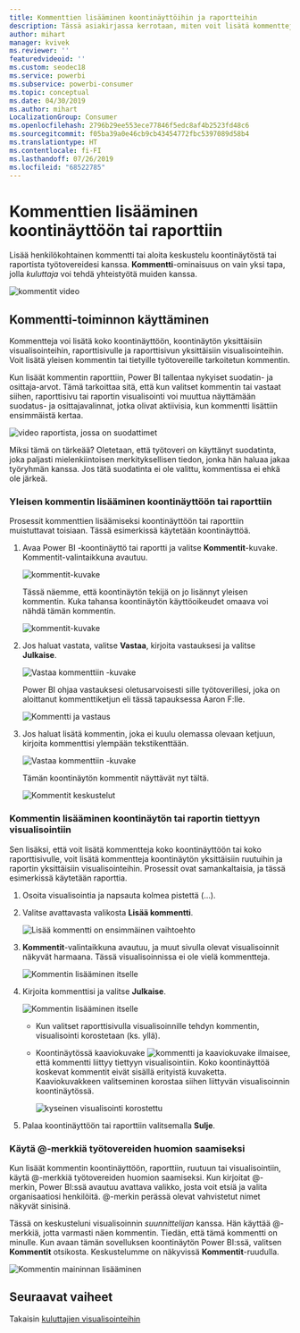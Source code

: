 ```yaml
---
title: Kommenttien lisääminen koontinäyttöihin ja raportteihin
description: Tässä asiakirjassa kerrotaan, miten voit lisätä kommentteja koontinäyttöön, raporttiin tai visualisointiin ja miten voit keskustella työtovereiden kanssa kommenttien avulla.
author: mihart
manager: kvivek
ms.reviewer: ''
featuredvideoid: ''
ms.custom: seodec18
ms.service: powerbi
ms.subservice: powerbi-consumer
ms.topic: conceptual
ms.date: 04/30/2019
ms.author: mihart
LocalizationGroup: Consumer
ms.openlocfilehash: 2796b29ee553ece77846f5edc8af4b2523fd48c6
ms.sourcegitcommit: f05ba39a0e46cb9cb43454772fbc5397089d58b4
ms.translationtype: HT
ms.contentlocale: fi-FI
ms.lasthandoff: 07/26/2019
ms.locfileid: "68522785"
---
```

# <a name="add-comments-to-a-dashboard-or-report"></a>Kommenttien lisääminen koontinäyttöön tai raporttiin
Lisää henkilökohtainen kommentti tai aloita keskustelu koontinäytöstä tai raportista työtovereidesi kanssa. **Kommentti**-ominaisuus on vain yksi tapa, jolla *kuluttaja* voi tehdä yhteistyötä muiden kanssa. 

![kommentit video](media/end-user-comment/comment.gif)

## <a name="how-to-use-the-comments-feature"></a>Kommentti-toiminnon käyttäminen
Kommentteja voi lisätä koko koontinäyttöön, koontinäytön yksittäisiin visualisointeihin, raporttisivulle ja raporttisivun yksittäisiin visualisointeihin. Voit lisätä yleisen kommentin tai tietyille työtovereille tarkoitetun kommentin.  

Kun lisäät kommentin raporttiin, Power BI tallentaa nykyiset suodatin- ja osittaja-arvot. Tämä tarkoittaa sitä, että kun valitset kommentin tai vastaat siihen, raporttisivu tai raportin visualisointi voi muuttua näyttämään suodatus- ja osittajavalinnat, jotka olivat aktiivisia, kun kommentti lisättiin ensimmäistä kertaa.  

![video raportista, jossa on suodattimet](media/end-user-comment/comment-reports-with-filters/comment-reports-with-filters.gif)

Miksi tämä on tärkeää? Oletetaan, että työtoveri on käyttänyt suodatinta, joka paljasti mielenkiintoisen merkityksellisen tiedon, jonka hän haluaa jakaa työryhmän kanssa. Jos tätä suodatinta ei ole valittu, kommentissa ei ehkä ole järkeä. 

### <a name="add-a-general-comment-to-a-dashboard-or-report"></a>Yleisen kommentin lisääminen koontinäyttöön tai raporttiin
Prosessit kommenttien lisäämiseksi koontinäyttöön tai raporttiin muistuttavat toisiaan. Tässä esimerkissä käytetään koontinäyttöä. 

1. Avaa Power BI -koontinäyttö tai raportti ja valitse **Kommentit**-kuvake. Kommentit-valintaikkuna avautuu.

    ![kommentit-kuvake](media/end-user-comment/power-bi-comment-icon.png)

    Tässä näemme, että koontinäytön tekijä on jo lisännyt yleisen kommentin.  Kuka tahansa koontinäytön käyttöoikeudet omaava voi nähdä tämän kommentin.

    ![kommentit-kuvake](media/end-user-comment/power-bi-dash-comment.png)

2. Jos haluat vastata, valitse **Vastaa**, kirjoita vastauksesi ja valitse **Julkaise**.  

    ![Vastaa kommenttiin -kuvake](media/end-user-comment/power-bi-comment-reply.png)

    Power BI ohjaa vastauksesi oletusarvoisesti sille työtoverillesi, joka on aloittanut kommenttiketjun eli tässä tapauksessa Aaron F:lle. 

    ![Kommentti ja vastaus](media/end-user-comment/power-bi-response.png)

 3. Jos haluat lisätä kommentin, joka ei kuulu olemassa olevaan ketjuun, kirjoita kommenttisi ylempään tekstikenttään.

    ![Vastaa kommenttiin -kuvake](media/end-user-comment/power-bi-new-comment.png)

    Tämän koontinäytön kommentit näyttävät nyt tältä.

    ![Kommentit keskustelut](media/end-user-comment/power-bi-comment-conversation.png)

### <a name="add-a-comment-to-a-specific-dashboard-or-report-visual"></a>Kommentin lisääminen koontinäytön tai raportin tiettyyn visualisointiin
Sen lisäksi, että voit lisätä kommentteja koko koontinäyttöön tai koko raporttisivulle, voit lisätä kommentteja koontinäytön yksittäisiin ruutuihin ja raportin yksittäisiin visualisointeihin. Prosessit ovat samankaltaisia, ja tässä esimerkissä käytetään raporttia.

1. Osoita visualisointia ja napsauta kolmea pistettä (...).    
2. Valitse avattavasta valikosta **Lisää kommentti**.

    ![Lisää kommentti on ensimmäinen vaihtoehto](media/end-user-comment/power-bi-comment-report.png)  

3.  **Kommentit**-valintaikkuna avautuu, ja muut sivulla olevat visualisoinnit näkyvät harmaana. Tässä visualisoinnissa ei ole vielä kommentteja. 

    ![Kommentin lisääminen itselle](media/end-user-comment/power-bi-comment-bar.png)  

4. Kirjoita kommenttisi ja valitse **Julkaise**.

    ![Kommentin lisääminen itselle](media/end-user-comment/power-bi-comment-june.png)  

    - Kun valitset raporttisivulla visualisoinnille tehdyn kommentin, visualisointi korostetaan (ks. yllä).

    - Koontinäytössä kaaviokuvake ![kommentti ja kaaviokuvake](media/end-user-comment/power-bi-comment-chart-icon.png) ilmaisee, että kommentti liittyy tiettyyn visualisointiin. Koko koontinäyttöä koskevat kommentit eivät sisällä erityistä kuvaketta. Kaaviokuvakkeen valitseminen korostaa siihen liittyvän visualisoinnin koontinäytössä.

        ![kyseinen visualisointi korostettu](media/end-user-comment/power-bi-comment-highlight2.png)

5. Palaa koontinäyttöön tai raporttiin valitsemalla **Sulje**.

### <a name="get-your-colleagues-attention-by-using-the--sign"></a>Käytä @-merkkiä työtovereiden huomion saamiseksi
Kun lisäät kommentin koontinäyttöön, raporttiin, ruutuun tai visualisointiin, käytä \@-merkkiä työtovereiden huomion saamiseksi.  Kun kirjoitat \@-merkin, Power BI:ssä avautuu avattava valikko, josta voit etsiä ja valita organisaatiosi henkilöitä. \@-merkin perässä olevat vahvistetut nimet näkyvät sinisinä. 

Tässä on keskusteluni visualisoinnin *suunnittelijan* kanssa. Hän käyttää @-merkkiä, jotta varmasti näen kommentin. Tiedän, että tämä kommentti on minulle. Kun avaan tämän sovelluksen koontinäytön Power BI:ssä, valitsen **Kommentit** otsikosta. Keskustelumme on näkyvissä **Kommentit**-ruudulla.

![Kommentin maininnan lisääminen](media/end-user-comment/power-bi-comment-convo.png)  



## <a name="next-steps"></a>Seuraavat vaiheet
Takaisin [kuluttajien visualisointeihin](end-user-visualizations.md)    
<!--[Select a visualization to open a report](end-user-open-report.md)-->
